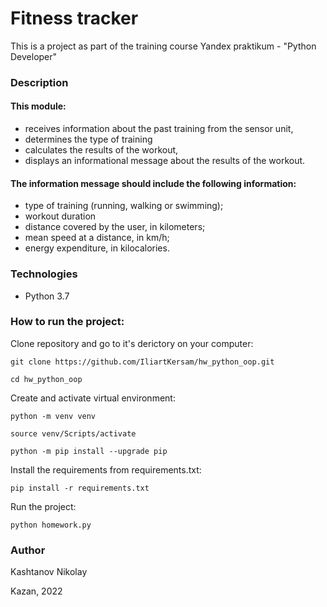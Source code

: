 # Fitness tracker
This is a project as part of the training course Yandex praktikum - "Python Developer"
### Description
####  This module:
- receives information about the past training from the sensor unit,
- determines the type of training
- calculates the results of the workout,
- displays an informational message about the results of the workout.
#### The information message should include the following information:
- type of training (running, walking or swimming);
- workout duration
- distance covered by the user, in kilometers;
- mean speed at a distance, in km/h;
- energy expenditure, in kilocalories.

### Technologies
- Python 3.7
### How to run the project:
Clone repository and go to it's derictory on your computer:
```
git clone https://github.com/IliartKersam/hw_python_oop.git
```
```
cd hw_python_oop
```
Create and activate virtual environment:

```
python -m venv venv
```
```
source venv/Scripts/activate
```
```
python -m pip install --upgrade pip
```
Install the requirements from requirements.txt:
```
pip install -r requirements.txt
```
Run the project:
```
python homework.py
```
### Author
Kashtanov Nikolay

Kazan, 2022
